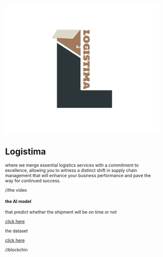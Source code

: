 <img src=logo.png>
<h1>L o g i s t i m a</h1>

<p>where we merge essential logistics services with a commitment to excellence, allowing you to witness a distinct shift in supply chain management that will enhance your business performance and pave the way for continued success. </p>
 
 //the video 


<h4>the AI model</h4>
<p>that predict whether the shipment will be on time or not</p>
<a href="https://colab.research.google.com/drive/1JhI9kcPx018KjOeXPBPISdM5ZkQPv9bE?usp=sharing">click here</a>

<p>the dataset</p>
<a href="https://drive.google.com/file/d/1_IUBFAKgjpeBt-9cx4NZ9DRsPTRgErKT/view?usp=sharing">click here</a>


//blockchin 

